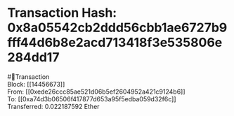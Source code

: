 
Transaction Hash: 0x8a05542cb2ddd56cbb1ae6727b9fff44d6b8e2acd713418f3e535806e284dd17
====================================================================================
  
#💸Transaction  
Block: [[14456673]]  
From: [[0xede26ccc85ae521d06b5ef2604952a421c9124b6]]  
To: [[0xa74d3b06506f417877d653a95f5edba059d32f6c]]  
Transferred: 0.022187592 Ether